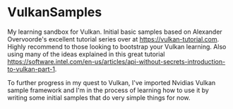 # VulkanSamples
My learning sandbox for Vulkan. Initial basic samples based on Alexander Overvoorde's excellent tutorial series over at https://vulkan-tutorial.com. Highly recommend to those looking to bootstrap your Vulkan learning. Also using many of the ideas explained in this great tutorial https://software.intel.com/en-us/articles/api-without-secrets-introduction-to-vulkan-part-1.

To further progress in my quest to Vulkan, I've imported Nvidias Vulkan sample framework and I'm in the process of learning how to use it by writing some initial samples that do very simple things for now.
